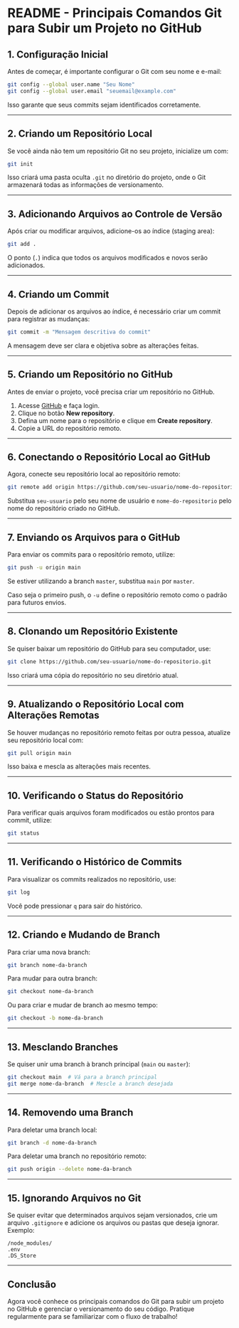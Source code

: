 # README - Principais Comandos Git para Subir um Projeto no GitHub

## 1. Configuração Inicial

Antes de começar, é importante configurar o Git com seu nome e e-mail:

```bash
git config --global user.name "Seu Nome"
git config --global user.email "seuemail@example.com"
```

Isso garante que seus commits sejam identificados corretamente.

---

## 2. Criando um Repositório Local

Se você ainda não tem um repositório Git no seu projeto, inicialize um com:

```bash
git init
```

Isso criará uma pasta oculta `.git` no diretório do projeto, onde o Git armazenará todas as informações de versionamento.

---

## 3. Adicionando Arquivos ao Controle de Versão

Após criar ou modificar arquivos, adicione-os ao índice (staging area):

```bash
git add .
```

O ponto (`.`) indica que todos os arquivos modificados e novos serão adicionados.

---

## 4. Criando um Commit

Depois de adicionar os arquivos ao índice, é necessário criar um commit para registrar as mudanças:

```bash
git commit -m "Mensagem descritiva do commit"
```

A mensagem deve ser clara e objetiva sobre as alterações feitas.

---

## 5. Criando um Repositório no GitHub

Antes de enviar o projeto, você precisa criar um repositório no GitHub.

1. Acesse [GitHub](https://github.com/) e faça login.
2. Clique no botão **New repository**.
3. Defina um nome para o repositório e clique em **Create repository**.
4. Copie a URL do repositório remoto.

---

## 6. Conectando o Repositório Local ao GitHub

Agora, conecte seu repositório local ao repositório remoto:

```bash
git remote add origin https://github.com/seu-usuario/nome-do-repositorio.git
```

Substitua `seu-usuario` pelo seu nome de usuário e `nome-do-repositorio` pelo nome do repositório criado no GitHub.

---

## 7. Enviando os Arquivos para o GitHub

Para enviar os commits para o repositório remoto, utilize:

```bash
git push -u origin main
```

Se estiver utilizando a branch `master`, substitua `main` por `master`.

Caso seja o primeiro push, o `-u` define o repositório remoto como o padrão para futuros envios.

---

## 8. Clonando um Repositório Existente

Se quiser baixar um repositório do GitHub para seu computador, use:

```bash
git clone https://github.com/seu-usuario/nome-do-repositorio.git
```

Isso criará uma cópia do repositório no seu diretório atual.

---

## 9. Atualizando o Repositório Local com Alterações Remotas

Se houver mudanças no repositório remoto feitas por outra pessoa, atualize seu repositório local com:

```bash
git pull origin main
```

Isso baixa e mescla as alterações mais recentes.

---

## 10. Verificando o Status do Repositório

Para verificar quais arquivos foram modificados ou estão prontos para commit, utilize:

```bash
git status
```

---

## 11. Verificando o Histórico de Commits

Para visualizar os commits realizados no repositório, use:

```bash
git log
```

Você pode pressionar `q` para sair do histórico.

---

## 12. Criando e Mudando de Branch

Para criar uma nova branch:

```bash
git branch nome-da-branch
```

Para mudar para outra branch:

```bash
git checkout nome-da-branch
```

Ou para criar e mudar de branch ao mesmo tempo:

```bash
git checkout -b nome-da-branch
```

---

## 13. Mesclando Branches

Se quiser unir uma branch à branch principal (`main` ou `master`):

```bash
git checkout main  # Vá para a branch principal
git merge nome-da-branch  # Mescle a branch desejada
```

---

## 14. Removendo uma Branch

Para deletar uma branch local:

```bash
git branch -d nome-da-branch
```

Para deletar uma branch no repositório remoto:

```bash
git push origin --delete nome-da-branch
```

---

## 15. Ignorando Arquivos no Git

Se quiser evitar que determinados arquivos sejam versionados, crie um arquivo `.gitignore` e adicione os arquivos ou pastas que deseja ignorar. Exemplo:

```
/node_modules/
.env
.DS_Store
```

---

## Conclusão

Agora você conhece os principais comandos do Git para subir um projeto no GitHub e gerenciar o versionamento do seu código. Pratique regularmente para se familiarizar com o fluxo de trabalho!
